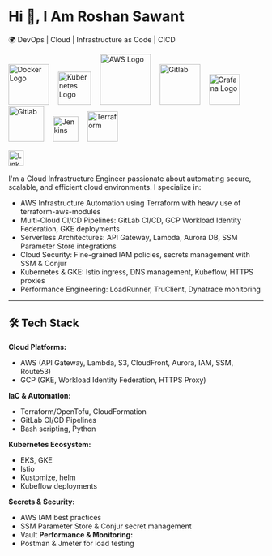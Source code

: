 # Hi 👋, I Am Roshan Sawant
🌍  DevOps | Cloud | Infrastructure as Code | CICD  <br>

<img src="https://cdn.worldvectorlogo.com/logos/docker.svg" title="Docker" alt="Docker Logo" width="80"/>&emsp;
<img src="https://cdn.worldvectorlogo.com/logos/kubernets.svg" title="Kubernetes" alt="Kubernetes Logo" width="65"/>&emsp;
<img src="https://cdn.worldvectorlogo.com/logos/aws-2.svg" title="Amazon Web Services" alt="AWS Logo" width="100"/>&emsp;
<img src="https://cdn.worldvectorlogo.com/logos/google-cloud-1.svg" title="Google Cloud" alt="Gitlab" width="80"/>&emsp;
<img src="https://cdn.worldvectorlogo.com/logos/grafana.svg" title="Grafana Logo" alt="Grafana Logo" width="60"/>&emsp;
<img src="https://cdn.worldvectorlogo.com/logos/gitlab.svg" title="Gitlab Logo" alt="Gitlab" width="70"/>&emsp;
<img src="https://cdn.worldvectorlogo.com/logos/jenkins-1.svg" title="Jenkins" alt="Jenkins" width="50"/>&emsp;
<img src="https://cdn.worldvectorlogo.com/logos/terraform-enterprise.svg" title="Terraform" alt="Terraform" width="60"/>&emsp;





<!-- Actual text -->

<a href="https://www.linkedin.com/in/roshan-sawant/"><img src="https://cdn.worldvectorlogo.com/logos/linkedin-icon-2.svg" title="Linkedin" alt="Linkedin Account" width="30"/></a> 
&ensp;<br>

I'm a Cloud Infrastructure Engineer passionate about automating secure, scalable, and efficient cloud environments. I specialize in:

 - AWS Infrastructure Automation using Terraform with heavy use of terraform-aws-modules
 - Multi-Cloud CI/CD Pipelines: GitLab CI/CD, GCP Workload Identity Federation, GKE deployments
 - Serverless Architectures: API Gateway, Lambda, Aurora DB, SSM Parameter Store integrations
 - Cloud Security: Fine-grained IAM policies, secrets management with SSM & Conjur
 - Kubernetes & GKE: Istio ingress, DNS management, Kubeflow, HTTPS proxies
 - Performance Engineering: LoadRunner, TruClient, Dynatrace monitoring
___

## 🛠️ Tech Stack

**Cloud Platforms:**
- AWS (API Gateway, Lambda, S3, CloudFront, Aurora, IAM, SSM, Route53)
- GCP (GKE, Workload Identity Federation, HTTPS Proxy)

**IaC & Automation:**
- Terraform/OpenTofu, CloudFormation
- GitLab CI/CD Pipelines
- Bash scripting, Python 

**Kubernetes Ecosystem:**
- EKS, GKE
- Istio 
- Kustomize, helm 
- Kubeflow deployments

**Secrets & Security:**
- AWS IAM best practices
- SSM Parameter Store & Conjur secret management
- Vault
**Performance & Monitoring:**
- Postman & Jmeter for load testing




 

 <br>
<!---
rosawant/rosawant is a ✨ special ✨ repository because its `README.md` (this file) appears on your GitHub profile.
You can click the Preview link to take a look at your changes.
--->
<!---
- 👀 I’m interested in ...
- 🌱 I’m currently learning ...
- 💞️ I’m looking to collaborate on ...
- 📫 How to reach me ...
<br>
--->

